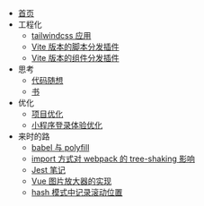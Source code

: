 - [首页](index.md)
- 工程化
  - [tailwindcss 应用](工程化/tailwindcss应用.md)
  - [Vite 版本的脚本分发插件](工程化/Vite版本的脚本分发插件.md)
  - [Vite 版本的组件分发插件](工程化/Vite版本的脚本分发插件.md)
- 思考
  - [代码随想](思考/代码随想.md)
  - [书](思考/书.md)
- 优化
  - [项目优化](优化/项目优化.md)
  - [小程序登录体验优化](优化/小程序登录体验优化.md)
- 来时的路
  - [babel 与 polyfill](来时的路/preset-env和polyfill及transform-runtime.md)
  - [import 方式对 webpack 的 tree-shaking 影响](来时的路/import方式对webpack的tree-shaking影响.md)
  - [Jest 笔记](来时的路/Jest单元测试总结.md)
  - [Vue 图片放大器的实现](来时的路/Vue图片放大器的实现.md)
  - [hash 模式中记录滚动位置](来时的路/Vue项目hash模式中记录滚动位置)
